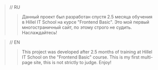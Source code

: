 >// RU
>>Данный проект был разработан спустя 2.5 месяца обучения в Hillel IT School на курсе "Frontend Basic". 
Это мой первый многостраничный сайт, по этому строго не судить.
Наслаждайтесь!

>// EN
>>This project was developed after 2.5 months of training at Hillel IT School on the "Frontend Basic" course.
This is my first multi-page site, this is not strictly to judge.
Enjoy!
